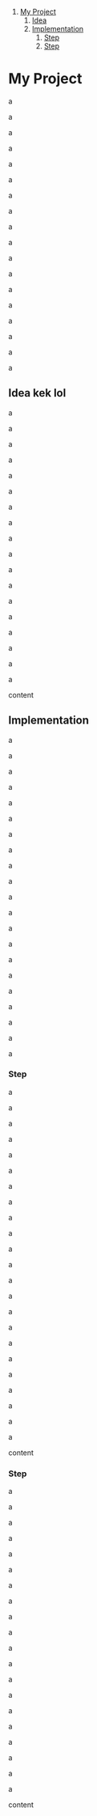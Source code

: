 1. [My Project](#my-project)
    1. [Idea](#idea---kek----lol)
    2. [Implementation](#implementation)
        1. [Step](#step-0)
        2. [Step](#step-1)

# My Project
a

a

a

a

a

a

a

a

a

a

a

a

a

a

a

a

a

a

## Idea   kek    lol
a

a

a

a

a

a

a

a

a

a

a

a

a

a

a

a

a

a

content
## Implementation
a

a

a

a

a

a

a

a

a

a

a

a

a

a

a

a

a

a

a

a

a

### Step
a

a

a

a

a

a

a

a

a

a

a

a

a

a

a

a

a

a

a

a

a

a

a

content
### Step
a

a

a

a

a

a

a

a

a

a

a

a

a

a

a

a

a

a

a

a

content
